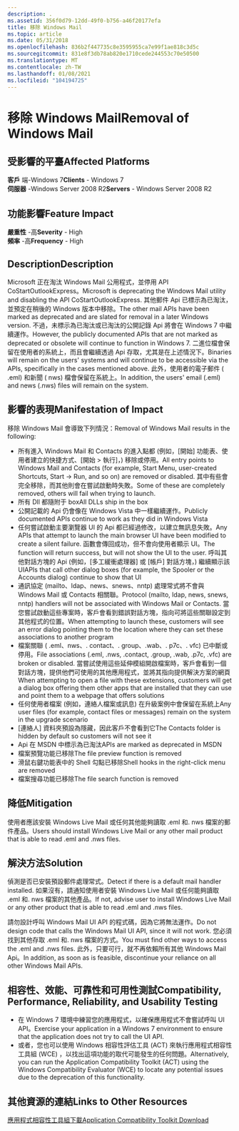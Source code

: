 ```yaml
---
description: .
ms.assetid: 356f0d79-12dd-49f0-b756-a46f20177efa
title: 移除 Windows Mail
ms.topic: article
ms.date: 05/31/2018
ms.openlocfilehash: 836b2f447735c8e3595955ca7e99f1ae818c3d5c
ms.sourcegitcommit: 831e8f3db78ab820e1710cede244553c70e50500
ms.translationtype: MT
ms.contentlocale: zh-TW
ms.lasthandoff: 01/08/2021
ms.locfileid: "104194725"
---
```

# <a name="removal-of-windows-mail"></a><span data-ttu-id="3ec49-103">移除 Windows Mail</span><span class="sxs-lookup"><span data-stu-id="3ec49-103">Removal of Windows Mail</span></span>

## <a name="affected-platforms"></a><span data-ttu-id="3ec49-104">受影響的平臺</span><span class="sxs-lookup"><span data-stu-id="3ec49-104">Affected Platforms</span></span>

<span data-ttu-id="3ec49-105">**客戶** 端-Windows 7</span><span class="sxs-lookup"><span data-stu-id="3ec49-105">**Clients** - Windows 7</span></span>  
<span data-ttu-id="3ec49-106">**伺服器** -Windows Server 2008 R2</span><span class="sxs-lookup"><span data-stu-id="3ec49-106">**Servers** - Windows Server 2008 R2</span></span>  









## <a name="feature-impact"></a><span data-ttu-id="3ec49-107">功能影響</span><span class="sxs-lookup"><span data-stu-id="3ec49-107">Feature Impact</span></span>

<span data-ttu-id="3ec49-108">**嚴重性** -高</span><span class="sxs-lookup"><span data-stu-id="3ec49-108">**Severity** - High</span></span>  
<span data-ttu-id="3ec49-109">**頻率** -高</span><span class="sxs-lookup"><span data-stu-id="3ec49-109">**Frequency** - High</span></span>  









## <a name="description"></a><span data-ttu-id="3ec49-110">Description</span><span class="sxs-lookup"><span data-stu-id="3ec49-110">Description</span></span>

<span data-ttu-id="3ec49-111">Microsoft 正在淘汰 Windows Mail 公用程式，並停用 API CoStartOutlookExpress。</span><span class="sxs-lookup"><span data-stu-id="3ec49-111">Microsoft is deprecating the Windows Mail utility and disabling the API CoStartOutlookExpress.</span></span> <span data-ttu-id="3ec49-112">其他郵件 Api 已標示為已淘汰，並預定在稍後的 Windows 版本中移除。</span><span class="sxs-lookup"><span data-stu-id="3ec49-112">The other mail APIs have been marked as deprecated and are slated for removal in a later Windows version.</span></span> <span data-ttu-id="3ec49-113">不過，未標示為已淘汰或已淘汰的公開記錄 Api 將會在 Windows 7 中繼續運作。</span><span class="sxs-lookup"><span data-stu-id="3ec49-113">However, the publicly documented APIs that are not marked as deprecated or obsolete will continue to function in Windows 7.</span></span> <span data-ttu-id="3ec49-114">二進位檔會保留在使用者的系統上，而且會繼續透過 Api 存取，尤其是在上述情況下。</span><span class="sxs-lookup"><span data-stu-id="3ec49-114">Binaries will remain on the users' systems and will continue to be accessible via the APIs, specifically in the cases mentioned above.</span></span> <span data-ttu-id="3ec49-115">此外，使用者的電子郵件 ( .eml) 和新聞 ( nws) 檔會保留在系統上。</span><span class="sxs-lookup"><span data-stu-id="3ec49-115">In addition, the users' email (.eml) and news (.nws) files will remain on the system.</span></span>

## <a name="manifestation-of-impact"></a><span data-ttu-id="3ec49-116">影響的表現</span><span class="sxs-lookup"><span data-stu-id="3ec49-116">Manifestation of Impact</span></span>

<span data-ttu-id="3ec49-117">移除 Windows Mail 會導致下列情況：</span><span class="sxs-lookup"><span data-stu-id="3ec49-117">Removal of Windows Mail results in the following:</span></span>

-   <span data-ttu-id="3ec49-118">所有進入 Windows Mail 和 Contacts 的進入點都 (例如，[開始] 功能表、使用者建立的快捷方式、[開始 > 執行]，) 移除或停用。</span><span class="sxs-lookup"><span data-stu-id="3ec49-118">All entry points to Windows Mail and Contacts (for example, Start Menu, user-created Shortcuts, Start -> Run, and so on) are removed or disabled.</span></span> <span data-ttu-id="3ec49-119">其中有些會完全移除，而其他則會在嘗試啟動時失敗。</span><span class="sxs-lookup"><span data-stu-id="3ec49-119">Some of these are completely removed, others will fail when trying to launch.</span></span>
-   <span data-ttu-id="3ec49-120">所有 Dll 都隨附于 box</span><span class="sxs-lookup"><span data-stu-id="3ec49-120">All DLLs ship in the box</span></span>
-   <span data-ttu-id="3ec49-121">公開記載的 Api 仍會像在 Windows Vista 中一樣繼續運作。</span><span class="sxs-lookup"><span data-stu-id="3ec49-121">Publicly documented APIs continue to work as they did in Windows Vista</span></span>
-   <span data-ttu-id="3ec49-122">任何嘗試啟動主要瀏覽器 UI 的 Api 都已經過修改，以建立無訊息失敗。</span><span class="sxs-lookup"><span data-stu-id="3ec49-122">Any APIs that attempt to launch the main browser UI have been modified to create a silent failure.</span></span> <span data-ttu-id="3ec49-123">函數會傳回成功，但不會向使用者顯示 UI。</span><span class="sxs-lookup"><span data-stu-id="3ec49-123">The function will return success, but will not show the UI to the user.</span></span> <span data-ttu-id="3ec49-124">呼叫其他對話方塊的 Api (例如，[多工緩衝處理器] 或 [帳戶] 對話方塊，) 繼續顯示該 UI</span><span class="sxs-lookup"><span data-stu-id="3ec49-124">APIs that call other dialog boxes (for example, the Spooler or the Accounts dialog) continue to show that UI</span></span>
-   <span data-ttu-id="3ec49-125">通訊協定 (mailto、ldap、news、snews、nntp) 處理常式將不會與 Windows Mail 或 Contacts 相關聯。</span><span class="sxs-lookup"><span data-stu-id="3ec49-125">Protocol (mailto, ldap, news, snews, nntp) handlers will not be associated with Windows Mail or Contacts.</span></span> <span data-ttu-id="3ec49-126">當您嘗試啟動這些專案時，客戶會看到錯誤對話方塊，指向可將這些關聯設定到其他程式的位置。</span><span class="sxs-lookup"><span data-stu-id="3ec49-126">When attempting to launch these, customers will see an error dialog pointing them to the location where they can set these associations to another program</span></span>
-   <span data-ttu-id="3ec49-127">檔案關聯 ( .eml、nws、. contact、. group、.wab、. p7c、. vfc) 已中斷或停用。</span><span class="sxs-lookup"><span data-stu-id="3ec49-127">File associations (.eml, .nws, .contact, .group, .wab, .p7c, .vfc) are broken or disabled.</span></span> <span data-ttu-id="3ec49-128">當嘗試使用這些延伸模組開啟檔案時，客戶會看到一個對話方塊，提供他們可使用的其他應用程式，並將其指向提供解決方案的網頁</span><span class="sxs-lookup"><span data-stu-id="3ec49-128">When attempting to open a file with these extensions, customers will get a dialog box offering them other apps that are installed that they can use and point them to a webpage that offers solutions</span></span>
-   <span data-ttu-id="3ec49-129">任何使用者檔案 (例如，連絡人檔案或訊息) 在升級案例中會保留在系統上</span><span class="sxs-lookup"><span data-stu-id="3ec49-129">Any user files (for example, contact files or messages) remain on the system in the upgrade scenario</span></span>
-   <span data-ttu-id="3ec49-130">[連絡人] 資料夾預設為隱藏，因此客戶不會看到它</span><span class="sxs-lookup"><span data-stu-id="3ec49-130">The Contacts folder is hidden by default so customers will not see it</span></span>
-   <span data-ttu-id="3ec49-131">Api 在 MSDN 中標示為已淘汰</span><span class="sxs-lookup"><span data-stu-id="3ec49-131">APIs are marked as deprecated in MSDN</span></span>
-   <span data-ttu-id="3ec49-132">檔案預覽功能已移除</span><span class="sxs-lookup"><span data-stu-id="3ec49-132">The file preview function is removed</span></span>
-   <span data-ttu-id="3ec49-133">滑鼠右鍵功能表中的 Shell 勾點已移除</span><span class="sxs-lookup"><span data-stu-id="3ec49-133">Shell hooks in the right-click menu are removed</span></span>
-   <span data-ttu-id="3ec49-134">檔案搜尋功能已移除</span><span class="sxs-lookup"><span data-stu-id="3ec49-134">The file search function is removed</span></span>

## <a name="mitigation"></a><span data-ttu-id="3ec49-135">降低</span><span class="sxs-lookup"><span data-stu-id="3ec49-135">Mitigation</span></span>

<span data-ttu-id="3ec49-136">使用者應該安裝 Windows Live Mail 或任何其他能夠讀取 .eml 和. nws 檔案的郵件產品。</span><span class="sxs-lookup"><span data-stu-id="3ec49-136">Users should install Windows Live Mail or any other mail product that is able to read .eml and .nws files.</span></span>

## <a name="solution"></a><span data-ttu-id="3ec49-137">解決方法</span><span class="sxs-lookup"><span data-stu-id="3ec49-137">Solution</span></span>

<span data-ttu-id="3ec49-138">偵測是否已安裝預設郵件處理常式。</span><span class="sxs-lookup"><span data-stu-id="3ec49-138">Detect if there is a default mail handler installed.</span></span> <span data-ttu-id="3ec49-139">如果沒有，請通知使用者安裝 Windows Live Mail 或任何能夠讀取 .eml 和. nws 檔案的其他產品。</span><span class="sxs-lookup"><span data-stu-id="3ec49-139">If not, advise user to install Windows Live Mail or any other product that is able to read .eml and .nws files.</span></span>

<span data-ttu-id="3ec49-140">請勿設計呼叫 Windows Mail UI API 的程式碼，因為它將無法運作。</span><span class="sxs-lookup"><span data-stu-id="3ec49-140">Do not design code that calls the Windows Mail UI API, since it will not work.</span></span> <span data-ttu-id="3ec49-141">您必須找到其他存取 .eml 和. nws 檔案的方式。</span><span class="sxs-lookup"><span data-stu-id="3ec49-141">You must find other ways to access the .eml and .nws files.</span></span> <span data-ttu-id="3ec49-142">此外，只要可行，就不再依賴所有其他 Windows Mail Api。</span><span class="sxs-lookup"><span data-stu-id="3ec49-142">In addition, as soon as is feasible, discontinue your reliance on all other Windows Mail APIs.</span></span>

## <a name="compatibility-performance-reliability-and-usability-testing"></a><span data-ttu-id="3ec49-143">相容性、效能、可靠性和可用性測試</span><span class="sxs-lookup"><span data-stu-id="3ec49-143">Compatibility, Performance, Reliability, and Usability Testing</span></span>

-   <span data-ttu-id="3ec49-144">在 Windows 7 環境中練習您的應用程式，以確保應用程式不會嘗試呼叫 UI API。</span><span class="sxs-lookup"><span data-stu-id="3ec49-144">Exercise your application in a Windows 7 environment to ensure that the application does not try to call the UI API.</span></span>
-   <span data-ttu-id="3ec49-145">或者，您也可以使用 Windows 相容性評估工具 (ACT) 來執行應用程式相容性工具組 (WCE) ，以找出這項功能的取代可能發生的任何問題。</span><span class="sxs-lookup"><span data-stu-id="3ec49-145">Alternatively, you can run the Application Compatibility Toolkit (ACT) using the Windows Compatibility Evaluator (WCE) to locate any potential issues due to the deprecation of this functionality.</span></span>

## <a name="links-to-other-resources"></a><span data-ttu-id="3ec49-146">其他資源的連結</span><span class="sxs-lookup"><span data-stu-id="3ec49-146">Links to Other Resources</span></span>

<dl>

[<span data-ttu-id="3ec49-147">應用程式相容性工具組下載</span><span class="sxs-lookup"><span data-stu-id="3ec49-147">Application Compatibility Toolkit Download</span></span>](/windows-hardware/get-started/adk-install)  
</dl>

 

 
